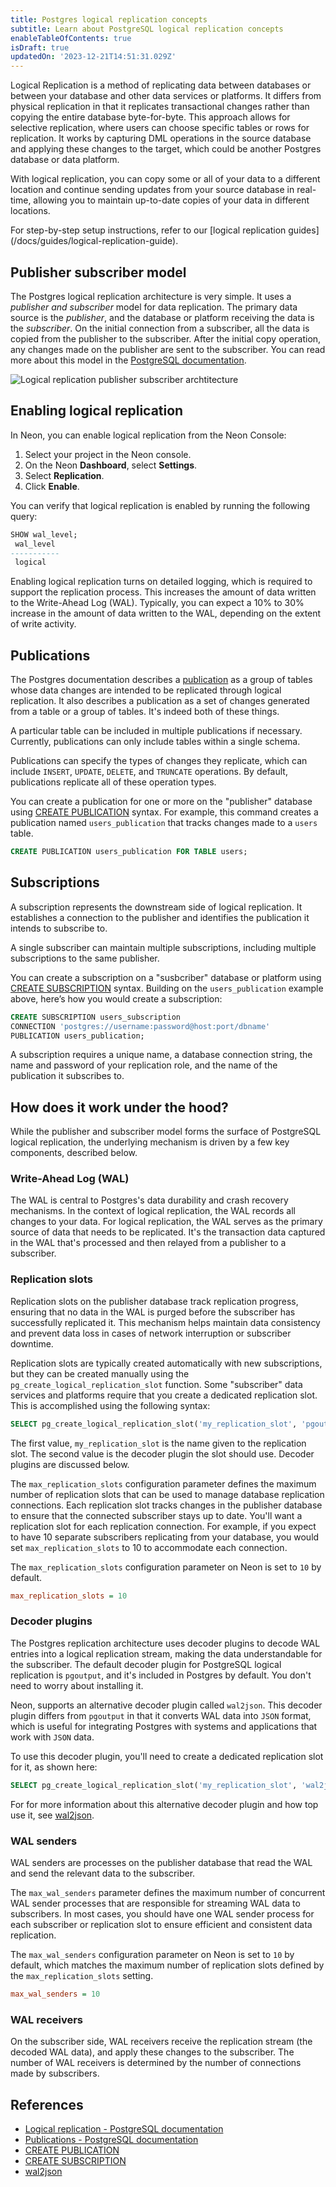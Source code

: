 ```yaml
---
title: Postgres logical replication concepts
subtitle: Learn about PostgreSQL logical replication concepts
enableTableOfContents: true
isDraft: true
updatedOn: '2023-12-21T14:51:31.029Z'
---
```


Logical Replication is a method of replicating data between databases or between your database and other data services or platforms. It differs from physical replication in that it replicates transactional changes rather than copying the entire database byte-for-byte. This approach allows for selective replication, where users can choose specific tables or rows for replication. It works by capturing DML operations in the source database and applying these changes to the target, which could be another Postgres database or data platform. 

With logical replication, you can copy some or all of your data to a different location and continue sending updates from your source database in real-time, allowing you to maintain up-to-date copies of your data in different locations.

<Admonition type="note">
For step-by-step setup instructions, refer to our [logical replication guides](/docs/guides/logical-replication-guide).
</Admonition>

## Publisher subscriber model

The Postgres logical replication architecture is very simple. It uses a _publisher and subscriber_ model for data replication. The primary data source is the _publisher_, and the database or platform receiving the data is the _subscriber_. On the initial connection from a subscriber, all the data is copied from the publisher to the subscriber. After the initial copy operation, any changes made on the publisher are sent to the subscriber. You can read more about this model in the [PostgreSQL documentation](https://www.postgresql.org/docs/current/logical-replication.html).

![Logical replication publisher subscriber archtitecture](/docs/guides/logical_replication_model.jpg)

## Enabling logical replication

In Neon, you can enable logical replication from the Neon Console:

1. Select your project in the Neon console.
2. On the Neon **Dashboard**, select **Settings**.
3. Select **Replication**.
4. Click **Enable**.

You can verify that logical replication is enabled by running the following query:

```sql
SHOW wal_level;
 wal_level 
-----------
 logical
```

Enabling logical replication turns on detailed logging, which is required to support the replication process. This increases the amount of data written to the Write-Ahead Log (WAL). Typically, you can expect a 10% to 30% increase in the amount of data written to the WAL, depending on the extent of write activity.

## Publications

The Postgres documentation describes a [publication](https://www.postgresql.org/docs/current/logical-replication-publication.html) as a group of tables whose data changes are intended to be replicated through logical replication. It also describes a publication as a set of changes generated from a table or a group of tables. It's indeed both of these things.

A particular table can be included in multiple publications if necessary. Currently, publications can only include tables within a single schema.

Publications can specify the types of changes they replicate, which can include `INSERT`, `UPDATE`, `DELETE`, and `TRUNCATE` operations. By default, publications replicate all of these operation types. 

You can create a publication for one or more on the "publisher" database using [CREATE PUBLICATION](https://www.postgresql.org/docs/current/sql-createpublication.html) syntax. For example, this command creates a publication named `users_publication` that tracks changes made to a `users` table.

```sql
CREATE PUBLICATION users_publication FOR TABLE users;
```

## Subscriptions

A subscription represents the downstream side of logical replication. It establishes a connection to the publisher and identifies the publication it intends to subscribe to. 

A single subscriber can maintain multiple subscriptions, including multiple subscriptions to the same publisher. 

You can create a subscription on a "susbcriber" database or platform using [CREATE SUBSCRIPTION](https://www.postgresql.org/docs/current/sql-createsubscription.html) syntax. Building on the `users_publication` example above, here’s how you would create a subscription:

```sql
CREATE SUBSCRIPTION users_subscription 
CONNECTION 'postgres://username:password@host:port/dbname' 
PUBLICATION users_publication;
```

A subscription requires a unique name, a database connection string, the name and password of your replication role, and the name of the publication it subscribes to.

## How does it work under the hood?

While the publisher and subscriber model forms the surface of PostgreSQL logical replication, the underlying mechanism is driven by a few key components, described below.

### Write-Ahead Log (WAL)

The WAL is central to Postgres's data durability and crash recovery mechanisms. In the context of logical replication, the WAL records all changes to your data. For logical replication, the WAL serves as the primary source of data that needs to be replicated. It's the transaction data captured in the WAL that's processed and then relayed from a publisher to a subscriber.

### Replication slots

Replication slots on the publisher database track replication progress, ensuring that no data in the WAL is purged before the subscriber has successfully replicated it. This mechanism helps maintain data consistency and prevent data loss in cases of network interruption or subscriber downtime.

Replication slots are typically created automatically with new subscriptions, but they can be created manually using the `pg_create_logical_replication_slot` function. Some "subscriber" data services and platforms require that you create a dedicated replication slot. This is accomplished using the following syntax:

```sql
SELECT pg_create_logical_replication_slot('my_replication_slot', 'pgoutput');
```

The first value, `my_replication_slot` is the name given to the replication slot. The second value is the decoder plugin the slot should use. Decoder plugins are discussed below.

The `max_replication_slots` configuration parameter defines the maximum number of replication slots that can be used to manage database replication connections. Each replication slot tracks changes in the publisher database to ensure that the connected subscriber stays up to date. You'll want a replication slot for each replication connection. For example, if you expect to have 10 separate subscribers replicating from your database, you would set `max_replication_slots` to 10 to accommodate each connection.

The `max_replication_slots` configuration parameter on Neon is set to `10` by default.

```ini
max_replication_slots = 10
```

### Decoder plugins

The Postgres replication architecture uses decoder plugins to decode WAL entries into a logical replication stream, making the data understandable for the subscriber. The default decoder plugin for PostgreSQL logical replication is `pgoutput`, and it's included in Postgres by default. You don't need to worry about installing it.

Neon, supports an alternative decoder plugin called `wal2json`. This decoder plugin differs from `pgoutput` in that it converts WAL data into `JSON` format, which is useful for integrating Postgres with systems and applications that work with `JSON` data.

To use this decoder plugin, you'll need to create a dedicated replication slot for it, as shown here:

```sql
SELECT pg_create_logical_replication_slot('my_replication_slot', 'wal2json');
```

For for more information about this alternative decoder plugin and how top use it, see [wal2json](https://github.com/eulerto/wal2json).

### WAL senders

WAL senders are processes on the publisher database that read the WAL and send the relevant data to the subscriber. 

The `max_wal_senders` parameter defines the maximum number of concurrent WAL sender processes that are responsible for streaming WAL data to subscribers. In most cases, you should have one WAL sender process for each subscriber or replication slot to ensure efficient and consistent data replication.

The `max_wal_senders` configuration parameter on Neon is set to `10` by default, which matches the maximum number of replication slots defined by the `max_replication_slots` setting.

```ini
max_wal_senders = 10
```

### WAL receivers

On the subscriber side, WAL receivers receive the replication stream (the decoded WAL data), and apply these changes to the subscriber. The number of WAL receivers is determined by the number of connections made by subscribers.

## References

- [Logical replication - PostgreSQL documentation](https://www.postgresql.org/docs/current/logical-replication.html)
- [Publications - PostgreSQL documentation](https://www.postgresql.org/docs/current/logical-replication-publication.html)
- [CREATE PUBLICATION](https://www.postgresql.org/docs/current/sql-createpublication.html)
- [CREATE SUBSCRIPTION](https://www.postgresql.org/docs/current/sql-createsubscription.html)
- [wal2json](https://github.com/eulerto/wal2json)

<NeedHelp/>

